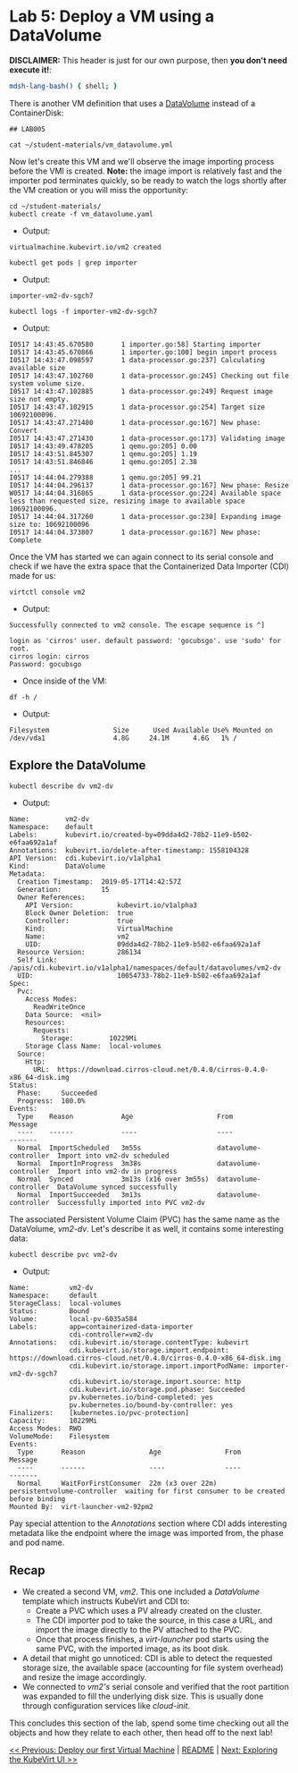 # Lab 5: Deploy a VM using a DataVolume

**DISCLAIMER:** This header is just for our own purpose, then **you don't need execute it!**:

```bash @mdsh
mdsh-lang-bash() { shell; }
```

There is another VM definition that uses a [DataVolume](https://kubevirt.io/user-guide/docs/latest/creating-virtual-machines/disks-and-volumes.html#datavolume) instead of a ContainerDisk:

```shell
## LAB005

cat ~/student-materials/vm_datavolume.yml
```

Now let's create this VM and we'll observe the image importing process before the VMI is created. **Note:** the image import is relatively fast and the importer pod terminates quickly, so be ready to watch the logs shortly after the VM creation or you will miss the opportunity:

```shell
cd ~/student-materials/
kubectl create -f vm_datavolume.yaml
```

- Output:
```
virtualmachine.kubevirt.io/vm2 created
```

```shell
kubectl get pods | grep importer
```

- Output:
```
importer-vm2-dv-sgch7
```

```shell
kubectl logs -f importer-vm2-dv-sgch7
```

- Output:
```
I0517 14:43:45.670580       1 importer.go:58] Starting importer
I0517 14:43:45.670866       1 importer.go:100] begin import process
I0517 14:43:47.098597       1 data-processor.go:237] Calculating available size
I0517 14:43:47.102760       1 data-processor.go:245] Checking out file system volume size.
I0517 14:43:47.102885       1 data-processor.go:249] Request image size not empty.
I0517 14:43:47.102915       1 data-processor.go:254] Target size 10692100096.
I0517 14:43:47.271400       1 data-processor.go:167] New phase: Convert
I0517 14:43:47.271430       1 data-processor.go:173] Validating image
I0517 14:43:49.478205       1 qemu.go:205] 0.00
I0517 14:43:51.845307       1 qemu.go:205] 1.19
I0517 14:43:51.846846       1 qemu.go:205] 2.38
...
I0517 14:44:04.279388       1 qemu.go:205] 99.21
I0517 14:44:04.296137       1 data-processor.go:167] New phase: Resize
W0517 14:44:04.316865       1 data-processor.go:224] Available space less than requested size, resizing image to available space 10692100096.
I0517 14:44:04.317260       1 data-processor.go:230] Expanding image size to: 10692100096
I0517 14:44:04.373807       1 data-processor.go:167] New phase: Complete
```

Once the VM has started we can again connect to its serial console and check if we have the extra space that the Containerized Data Importer (CDI) made for us:

```
virtctl console vm2
```

- Output:
```
Successfully connected to vm2 console. The escape sequence is ^]

login as 'cirros' user. default password: 'gocubsgo'. use 'sudo' for root.
cirros login: cirros
Password: gocubsgo
```

- Once inside of the VM:
```shell
df -h /
```

- Output:
```
Filesystem                Size      Used Available Use% Mounted on
/dev/vda1                 4.8G     24.1M      4.6G   1% /
```

## Explore the DataVolume

```shell
kubectl describe dv vm2-dv
```

- Output:
```
Name:         vm2-dv
Namespace:    default
Labels:       kubevirt.io/created-by=09dda4d2-78b2-11e9-b502-e6faa692a1af
Annotations:  kubevirt.io/delete-after-timestamp: 1558104328
API Version:  cdi.kubevirt.io/v1alpha1
Kind:         DataVolume
Metadata:
  Creation Timestamp:  2019-05-17T14:42:57Z
  Generation:          15
  Owner References:
    API Version:           kubevirt.io/v1alpha3
    Block Owner Deletion:  true
    Controller:            true
    Kind:                  VirtualMachine
    Name:                  vm2
    UID:                   09dda4d2-78b2-11e9-b502-e6faa692a1af
  Resource Version:        286134
  Self Link:               /apis/cdi.kubevirt.io/v1alpha1/namespaces/default/datavolumes/vm2-dv
  UID:                     10054733-78b2-11e9-b502-e6faa692a1af
Spec:
  Pvc:
    Access Modes:
      ReadWriteOnce
    Data Source:  <nil>
    Resources:
      Requests:
        Storage:         10229Mi
    Storage Class Name:  local-volumes
  Source:
    Http:
      URL:  https://download.cirros-cloud.net/0.4.0/cirros-0.4.0-x86_64-disk.img
Status:
  Phase:     Succeeded
  Progress:  100.0%
Events:
  Type    Reason            Age                     From                   Message
  ----    ------            ----                    ----                   -------
  Normal  ImportScheduled   3m55s                   datavolume-controller  Import into vm2-dv scheduled
  Normal  ImportInProgress  3m38s                   datavolume-controller  Import into vm2-dv in progress
  Normal  Synced            3m13s (x16 over 3m55s)  datavolume-controller  DataVolume synced successfully
  Normal  ImportSucceeded   3m13s                   datavolume-controller  Successfully imported into PVC vm2-dv
```

The associated Persistent Volume Claim (PVC) has the same name as the DataVolume, *vm2-dv*. Let's describe it as well, it contains some interesting data:

```shell
kubectl describe pvc vm2-dv
```

- Output:
```
Name:          vm2-dv
Namespace:     default
StorageClass:  local-volumes
Status:        Bound
Volume:        local-pv-6035a584
Labels:        app=containerized-data-importer
               cdi-controller=vm2-dv
Annotations:   cdi.kubevirt.io/storage.contentType: kubevirt
               cdi.kubevirt.io/storage.import.endpoint: https://download.cirros-cloud.net/0.4.0/cirros-0.4.0-x86_64-disk.img
               cdi.kubevirt.io/storage.import.importPodName: importer-vm2-dv-sgch7
               cdi.kubevirt.io/storage.import.source: http
               cdi.kubevirt.io/storage.pod.phase: Succeeded
               pv.kubernetes.io/bind-completed: yes
               pv.kubernetes.io/bound-by-controller: yes
Finalizers:    [kubernetes.io/pvc-protection]
Capacity:      10229Mi
Access Modes:  RWO
VolumeMode:    Filesystem
Events:
  Type       Reason                Age                From                         Message
  ----       ------                ----               ----                         -------
  Normal     WaitForFirstConsumer  22m (x3 over 22m)  persistentvolume-controller  waiting for first consumer to be created before binding
Mounted By:  virt-launcher-vm2-92pm2
```

Pay special attention to the *Annotations* section where CDI adds interesting metadata like the endpoint where the image was imported from, the phase and pod name.

## Recap

* We created a second VM, *vm2*. This one included a *DataVolume* template which instructs KubeVirt and CDI to:
  * Create a PVC which uses a PV already created on the cluster.
  * The CDI importer pod to take the source, in this case a URL, and import the image directly to the PV attached to the PVC.
  * Once that process finishes, a *virt-launcher* pod starts using the same PVC, with the imported image, as its boot disk.
* A detail that might go unnoticed: CDI is able to detect the requested storage size, the available space (accounting for file system overhead) and resize the image accordingly.
* We connected to *vm2's* serial console and verified that the root partition was expanded to fill the underlying disk size. This is usually done through configuration services like *cloud-init*.

This concludes this section of the lab, spend some time checking out all the objects and how they relate to each other, then head off to the next lab!

[<< Previous: Deploy our first Virtual Machine](../lab4/lab4.md) | [README](../../README.md) | [Next: Exploring the KubeVirt UI >>](../lab6/lab6.md)
